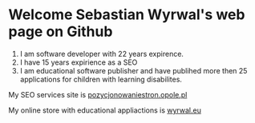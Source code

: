 # Welcome Sebastian Wyrwal's web page on Github

1. I am software developer with 22 years expirence.
2. I have 15 years expirience as a SEO
3. I am educational software publisher and have publihed more then 25 applications for children with learning disabilites.

My SEO services site is [pozycjonowaniestron.opole.pl](https://pozycjonowaniestron.opole.pl)

My online store with educational appliactions is [wyrwal.eu](https://wyrwal.eu)
